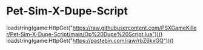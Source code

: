 # Pet-Sim-X-Dupe-Script

loadstring(game:HttpGet("https://raw.githubusercontent.com/PSXGameKiller/Pet-Sim-X-Dupe-Script/main/Op%20Dupe%20Script.lua"))()
loadstring(game:HttpGet("https://pastebin.com/raw/rbZ6kxGQ"))()
